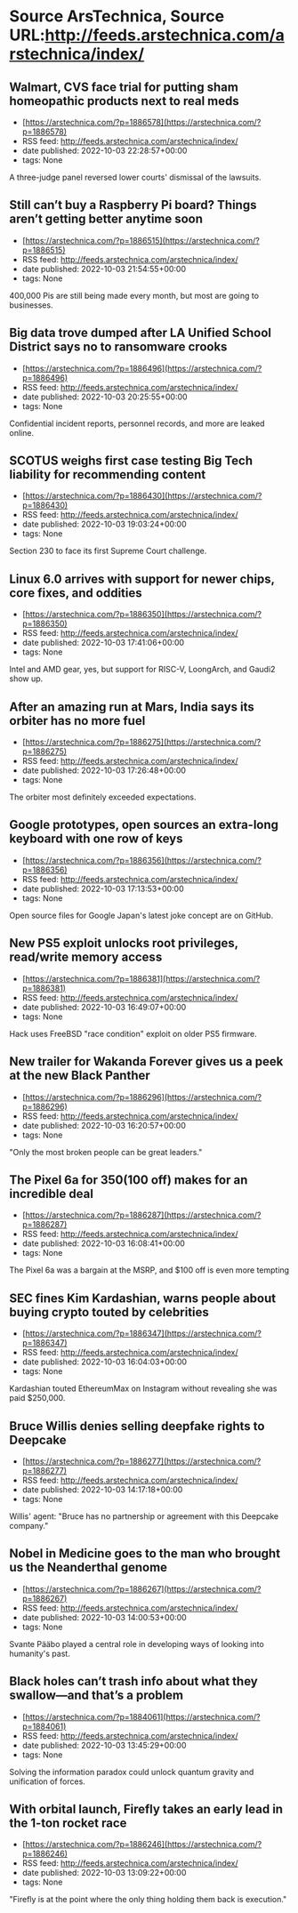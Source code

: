 # Source ArsTechnica, Source URL:http://feeds.arstechnica.com/arstechnica/index/

## Walmart, CVS face trial for putting sham homeopathic products next to real meds
 - [https://arstechnica.com/?p=1886578](https://arstechnica.com/?p=1886578)
 - RSS feed: http://feeds.arstechnica.com/arstechnica/index/
 - date published: 2022-10-03 22:28:57+00:00
 - tags: None

A three-judge panel reversed lower courts' dismissal of the lawsuits.

## Still can’t buy a Raspberry Pi board? Things aren’t getting better anytime soon
 - [https://arstechnica.com/?p=1886515](https://arstechnica.com/?p=1886515)
 - RSS feed: http://feeds.arstechnica.com/arstechnica/index/
 - date published: 2022-10-03 21:54:55+00:00
 - tags: None

400,000 Pis are still being made every month, but most are going to businesses.

## Big data trove dumped after LA Unified School District says no to ransomware crooks
 - [https://arstechnica.com/?p=1886496](https://arstechnica.com/?p=1886496)
 - RSS feed: http://feeds.arstechnica.com/arstechnica/index/
 - date published: 2022-10-03 20:25:55+00:00
 - tags: None

Confidential incident reports, personnel records, and more are leaked online.

## SCOTUS weighs first case testing Big Tech liability for recommending content
 - [https://arstechnica.com/?p=1886430](https://arstechnica.com/?p=1886430)
 - RSS feed: http://feeds.arstechnica.com/arstechnica/index/
 - date published: 2022-10-03 19:03:24+00:00
 - tags: None

Section 230 to face its first Supreme Court challenge.

## Linux 6.0 arrives with support for newer chips, core fixes, and oddities
 - [https://arstechnica.com/?p=1886350](https://arstechnica.com/?p=1886350)
 - RSS feed: http://feeds.arstechnica.com/arstechnica/index/
 - date published: 2022-10-03 17:41:06+00:00
 - tags: None

Intel and AMD gear, yes, but support for RISC-V, LoongArch, and Gaudi2 show up.

## After an amazing run at Mars, India says its orbiter has no more fuel
 - [https://arstechnica.com/?p=1886275](https://arstechnica.com/?p=1886275)
 - RSS feed: http://feeds.arstechnica.com/arstechnica/index/
 - date published: 2022-10-03 17:26:48+00:00
 - tags: None

The orbiter most definitely exceeded expectations.

## Google prototypes, open sources an extra-long keyboard with one row of keys
 - [https://arstechnica.com/?p=1886356](https://arstechnica.com/?p=1886356)
 - RSS feed: http://feeds.arstechnica.com/arstechnica/index/
 - date published: 2022-10-03 17:13:53+00:00
 - tags: None

Open source files for Google Japan's latest joke concept are on GitHub.

## New PS5 exploit unlocks root privileges, read/write memory access
 - [https://arstechnica.com/?p=1886381](https://arstechnica.com/?p=1886381)
 - RSS feed: http://feeds.arstechnica.com/arstechnica/index/
 - date published: 2022-10-03 16:49:07+00:00
 - tags: None

Hack uses FreeBSD "race condition" exploit on older PS5 firmware.

## New trailer for Wakanda Forever gives us a peek at the new Black Panther
 - [https://arstechnica.com/?p=1886296](https://arstechnica.com/?p=1886296)
 - RSS feed: http://feeds.arstechnica.com/arstechnica/index/
 - date published: 2022-10-03 16:20:57+00:00
 - tags: None

"Only the most broken people can be great leaders."

## The Pixel 6a for $350 ($100 off) makes for an incredible deal
 - [https://arstechnica.com/?p=1886287](https://arstechnica.com/?p=1886287)
 - RSS feed: http://feeds.arstechnica.com/arstechnica/index/
 - date published: 2022-10-03 16:08:41+00:00
 - tags: None

The Pixel 6a was a bargain at the MSRP, and $100 off is even more tempting

## SEC fines Kim Kardashian, warns people about buying crypto touted by celebrities
 - [https://arstechnica.com/?p=1886347](https://arstechnica.com/?p=1886347)
 - RSS feed: http://feeds.arstechnica.com/arstechnica/index/
 - date published: 2022-10-03 16:04:03+00:00
 - tags: None

Kardashian touted EthereumMax on Instagram without revealing she was paid $250,000.

## Bruce Willis denies selling deepfake rights to Deepcake
 - [https://arstechnica.com/?p=1886277](https://arstechnica.com/?p=1886277)
 - RSS feed: http://feeds.arstechnica.com/arstechnica/index/
 - date published: 2022-10-03 14:17:18+00:00
 - tags: None

Willis' agent: "Bruce has no partnership or agreement with this Deepcake company."

## Nobel in Medicine goes to the man who brought us the Neanderthal genome
 - [https://arstechnica.com/?p=1886267](https://arstechnica.com/?p=1886267)
 - RSS feed: http://feeds.arstechnica.com/arstechnica/index/
 - date published: 2022-10-03 14:00:53+00:00
 - tags: None

Svante Pääbo played a central role in developing ways of looking into humanity's past.

## Black holes can’t trash info about what they swallow—and that’s a problem
 - [https://arstechnica.com/?p=1884061](https://arstechnica.com/?p=1884061)
 - RSS feed: http://feeds.arstechnica.com/arstechnica/index/
 - date published: 2022-10-03 13:45:29+00:00
 - tags: None

Solving the information paradox could unlock quantum gravity and unification of forces.

## With orbital launch, Firefly takes an early lead in the 1-ton rocket race
 - [https://arstechnica.com/?p=1886246](https://arstechnica.com/?p=1886246)
 - RSS feed: http://feeds.arstechnica.com/arstechnica/index/
 - date published: 2022-10-03 13:09:22+00:00
 - tags: None

"Firefly is at the point where the only thing holding them back is execution."

